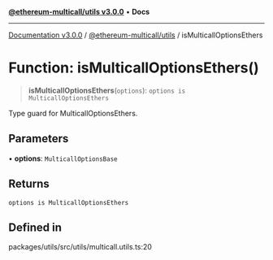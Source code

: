 [**@ethereum-multicall/utils v3.0.0**](../README.md) • **Docs**

***

[Documentation v3.0.0](../../../packages.md) / [@ethereum-multicall/utils](../README.md) / isMulticallOptionsEthers

# Function: isMulticallOptionsEthers()

> **isMulticallOptionsEthers**(`options`): `options is MulticallOptionsEthers`

Type guard for MulticallOptionsEthers.

## Parameters

• **options**: `MulticallOptionsBase`

## Returns

`options is MulticallOptionsEthers`

## Defined in

packages/utils/src/utils/multicall.utils.ts:20
